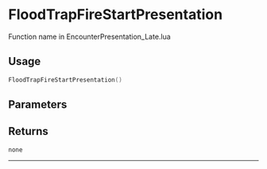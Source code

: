 # FloodTrapFireStartPresentation
Function name in EncounterPresentation_Late.lua
## Usage
```lua
FloodTrapFireStartPresentation()
```
## Parameters

## Returns
`none`

---